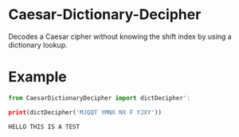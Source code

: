 # Caesar-Dictionary-Decipher
Decodes a Caesar cipher without knowing the shift index by using a dictionary
lookup.

# Example
```python
from CaesarDictionaryDecipher import dictDecipher':

print(dictDecipher('MJQQT YMNX NX F YJXY'))
```
```
HELLO THIS IS A TEST
```
